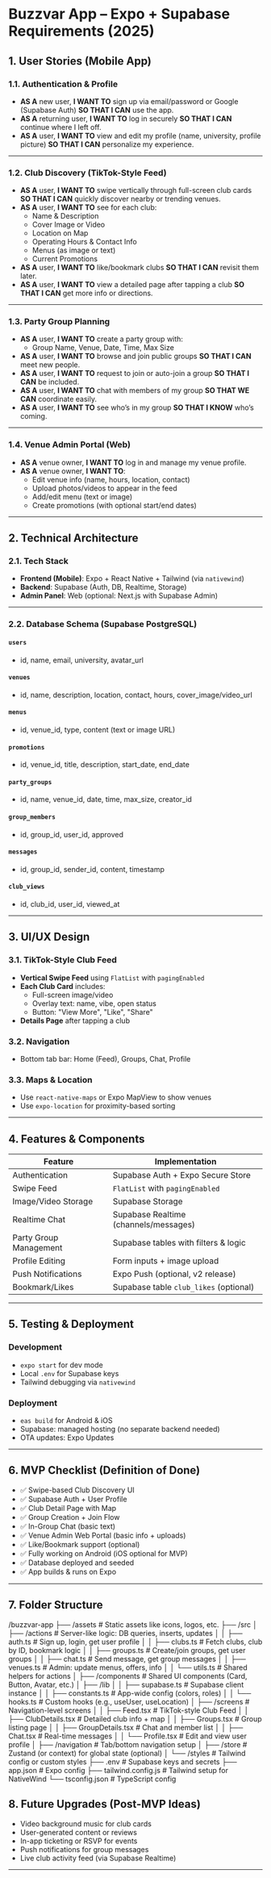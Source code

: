 # Buzzvar App – Expo + Supabase Requirements (2025)

## 1. User Stories (Mobile App)

### 1.1. Authentication & Profile
- **AS A** new user, **I WANT TO** sign up via email/password or Google (Supabase Auth) **SO THAT I CAN** use the app.
- **AS A** returning user, **I WANT TO** log in securely **SO THAT I CAN** continue where I left off.
- **AS A** user, **I WANT TO** view and edit my profile (name, university, profile picture) **SO THAT I CAN** personalize my experience.

---

### 1.2. Club Discovery (TikTok-Style Feed)
- **AS A** user, **I WANT TO** swipe vertically through full-screen club cards **SO THAT I CAN** quickly discover nearby or trending venues.
- **AS A** user, **I WANT TO** see for each club:
  - Name & Description
  - Cover Image or Video
  - Location on Map
  - Operating Hours & Contact Info
  - Menus (as image or text)
  - Current Promotions
- **AS A** user, **I WANT TO** like/bookmark clubs **SO THAT I CAN** revisit them later.
- **AS A** user, **I WANT TO** view a detailed page after tapping a club **SO THAT I CAN** get more info or directions.

---

### 1.3. Party Group Planning
- **AS A** user, **I WANT TO** create a party group with:
  - Group Name, Venue, Date, Time, Max Size
- **AS A** user, **I WANT TO** browse and join public groups **SO THAT I CAN** meet new people.
- **AS A** user, **I WANT TO** request to join or auto-join a group **SO THAT I CAN** be included.
- **AS A** user, **I WANT TO** chat with members of my group **SO THAT WE CAN** coordinate easily.
- **AS A** user, **I WANT TO** see who’s in my group **SO THAT I KNOW** who’s coming.

---

### 1.4. Venue Admin Portal (Web)
- **AS A** venue owner, **I WANT TO** log in and manage my venue profile.
- **AS A** venue owner, **I WANT TO**:
  - Edit venue info (name, hours, location, contact)
  - Upload photos/videos to appear in the feed
  - Add/edit menu (text or image)
  - Create promotions (with optional start/end dates)

---

## 2. Technical Architecture

### 2.1. Tech Stack
- **Frontend (Mobile)**: Expo + React Native + Tailwind (via `nativewind`)
- **Backend**: Supabase (Auth, DB, Realtime, Storage)
- **Admin Panel**: Web (optional: Next.js with Supabase Admin)

---

### 2.2. Database Schema (Supabase PostgreSQL)

#### `users`
- id, name, email, university, avatar_url

#### `venues`
- id, name, description, location, contact, hours, cover_image/video_url

#### `menus`
- id, venue_id, type, content (text or image URL)

#### `promotions`
- id, venue_id, title, description, start_date, end_date

#### `party_groups`
- id, name, venue_id, date, time, max_size, creator_id

#### `group_members`
- id, group_id, user_id, approved

#### `messages`
- id, group_id, sender_id, content, timestamp

#### `club_views`
- id, club_id, user_id, viewed_at

---

## 3. UI/UX Design

### 3.1. TikTok-Style Club Feed
- **Vertical Swipe Feed** using `FlatList` with `pagingEnabled`
- **Each Club Card** includes:
  - Full-screen image/video
  - Overlay text: name, vibe, open status
  - Button: "View More", "Like", "Share"
- **Details Page** after tapping a club

### 3.2. Navigation
- Bottom tab bar: Home (Feed), Groups, Chat, Profile

### 3.3. Maps & Location
- Use `react-native-maps` or Expo MapView to show venues
- Use `expo-location` for proximity-based sorting

---

## 4. Features & Components

| Feature                     | Implementation                              |
|-----------------------------|----------------------------------------------|
| Authentication              | Supabase Auth + Expo Secure Store            |
| Swipe Feed                  | `FlatList` with `pagingEnabled`              |
| Image/Video Storage         | Supabase Storage                             |
| Realtime Chat               | Supabase Realtime (channels/messages)        |
| Party Group Management      | Supabase tables with filters & logic         |
| Profile Editing             | Form inputs + image upload                   |
| Push Notifications          | Expo Push (optional, v2 release)             |
| Bookmark/Likes              | Supabase table `club_likes` (optional)       |

---

## 5. Testing & Deployment

### Development
- `expo start` for dev mode
- Local `.env` for Supabase keys
- Tailwind debugging via `nativewind`

### Deployment
- `eas build` for Android & iOS
- Supabase: managed hosting (no separate backend needed)
- OTA updates: Expo Updates

---

## 6. MVP Checklist (Definition of Done)

- ✅ Swipe-based Club Discovery UI
- ✅ Supabase Auth + User Profile
- ✅ Club Detail Page with Map
- ✅ Group Creation + Join Flow
- ✅ In-Group Chat (basic text)
- ✅ Venue Admin Web Portal (basic info + uploads)
- ✅ Like/Bookmark support (optional)
- ✅ Fully working on Android (iOS optional for MVP)
- ✅ Database deployed and seeded
- ✅ App builds & runs on Expo

---

## 7. Folder Structure

/buzzvar-app
├── /assets                   # Static assets like icons, logos, etc.
├── /src
│   ├── /actions              # Server-like logic: DB queries, inserts, updates
│   │   ├── auth.ts           # Sign up, login, get user profile
│   │   ├── clubs.ts          # Fetch clubs, club by ID, bookmark logic
│   │   ├── groups.ts         # Create/join groups, get user groups
│   │   ├── chat.ts           # Send message, get group messages
│   │   ├── venues.ts         # Admin: update menus, offers, info
│   │   └── utils.ts          # Shared helpers for actions
│   ├── /components           # Shared UI components (Card, Button, Avatar, etc.)
│   ├── /lib
│   │   ├── supabase.ts       # Supabase client instance
│   │   ├── constants.ts      # App-wide config (colors, roles)
│   │   └── hooks.ts          # Custom hooks (e.g., useUser, useLocation)
│   ├── /screens              # Navigation-level screens
│   │   ├── Feed.tsx          # TikTok-style Club Feed
│   │   ├── ClubDetails.tsx   # Detailed club info + map
│   │   ├── Groups.tsx        # Group listing page
│   │   ├── GroupDetails.tsx  # Chat and member list
│   │   ├── Chat.tsx          # Real-time messages
│   │   └── Profile.tsx       # Edit and view user profile
│   ├── /navigation           # Tab/bottom navigation setup
│   ├── /store                # Zustand (or context) for global state (optional)
│   └── /styles               # Tailwind config or custom styles
├── .env                      # Supabase keys and secrets
├── app.json                  # Expo config
├── tailwind.config.js        # Tailwind setup for NativeWind
└── tsconfig.json             # TypeScript config






## 8. Future Upgrades (Post-MVP Ideas)
- Video background music for club cards
- User-generated content or reviews
- In-app ticketing or RSVP for events
- Push notifications for group messages
- Live club activity feed (via Supabase Realtime)

---
